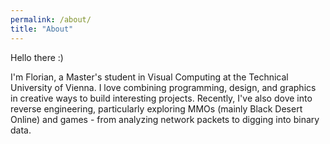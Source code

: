 ```yaml
---
permalink: /about/
title: "About"
---
```


Hello there :)

I'm Florian, a Master's student in Visual Computing at the Technical University of Vienna. I love combining programming, design, and graphics in creative ways to build interesting projects. Recently, I've also dove into reverse engineering, particularly exploring MMOs (mainly Black Desert Online) and games - from analyzing network packets to digging into binary data.

